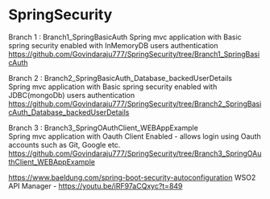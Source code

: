 # SpringSecurity

Branch 1 : Branch1_SpringBasicAuth
	Spring mvc application with Basic spring security enabled with InMemoryDB users authentication
	https://github.com/Govindaraju777/SpringSecurity/tree/Branch1_SpringBasicAuth

Branch 2 : Branch2_SpringBasicAuth_Database_backedUserDetails	
	Spring mvc application with Basic spring security enabled with JDBC(mongoDb) users authentication
	https://github.com/Govindaraju777/SpringSecurity/tree/Branch2_SpringBasicAuth_Database_backedUserDetails

Branch 3 : Branch3_SpringOAuthClient_WEBAppExample	
	Spring mvc application with Oauth Client Enabled - allows login using Oauth accounts such as Git, Google etc.
	https://github.com/Govindaraju777/SpringSecurity/tree/Branch3_SpringOAuthClient_WEBAppExample







https://www.baeldung.com/spring-boot-security-autoconfiguration
WSO2 API Manager - https://youtu.be/iRF97aCQxyc?t=849
